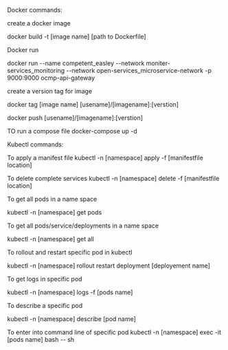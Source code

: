 Docker commands:

create a docker image

docker build -t [image name] [path to Dockerfile]

Docker run

docker run --name competent_easley --network moniter-services_monitoring --network open-services_microservice-network -p 9000:9000 ocmp-api-gateway

create a version tag for image

docker tag [image name] [usename]/[imagename]:[verstion]

docker push [usename]/[imagename]:[verstion] 

TO run a compose file
docker-compose up -d


Kubectl commands:

To apply a manifest file
kubectl -n [namespace] apply -f [manifestfile location]

To delete complete services
kubectl -n [namespace] delete -f [manifestfile location]


To get all pods in a name space 

kubectl -n [namespace] get pods


To get all pods/service/deployments in a name space 

kubectl -n [namespace] get all

To rollout and restart specific pod in kubectl

kubectl -n [namespace] rollout restart deployment [deployement name]


To get logs in specific pod

kubectl -n [namespace] logs -f [pods name]


To describe a specific pod

kubectl -n [namespace] describe [pod name]


To enter into command line of specific pod
kubectl -n [namespace] exec -it [pods name] bash -- sh





